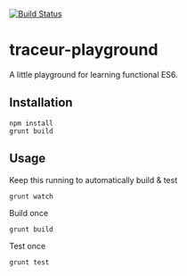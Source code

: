 [![Build Status](https://travis-ci.org/kaeff/traceur-playground.svg?branch=master)](https://travis-ci.org/kaeff/traceur-playground)

# traceur-playground

A little playground for learning functional ES6.

## Installation

    npm install
    grunt build

## Usage

Keep this running to automatically build & test

    grunt watch

Build once

    grunt build

Test once

    grunt test
